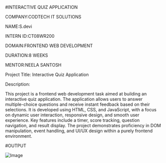 #INTERACTIVE QUIZ APPLICATION

COMPANY:CODTECH IT SOLUTIONS

NAME:S.devi

INTERN ID:CT08WR200

DOMAIN:FRONTEND WEB DEVELOPMENT

DURATION:8 WEEKS

MENTOR:NEELA SANTOSH

Project Title: Interactive Quiz Application

Description:

This project is a frontend web development task aimed at building an interactive quiz application. The application allows users to answer multiple-choice questions and receive instant feedback based on their selections. It is developed using HTML, CSS, and JavaScript, with a focus on dynamic user interaction, responsive design, and smooth user experience. Key features include a timer, score tracking, question navigation, and result display. The project demonstrates proficiency in DOM manipulation, event handling, and UI/UX design within a purely frontend environment.

#OUTPUT

![Image](https://github.com/user-attachments/assets/efd83f1d-73bd-4613-9e81-4b4a433430d7)
